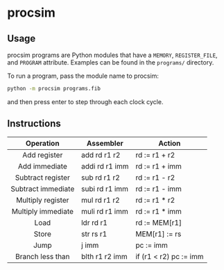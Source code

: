 # procsim

## Usage

procsim programs are Python modules that have a `MEMORY`, `REGISTER_FILE`, and `PROGRAM` attribute. Examples can be found in the `programs/` directory.

To run a program, pass the module name to procsim:

```sh
python -m procsim programs.fib
```

and then press enter to step through each clock cycle.

## Instructions

| Operation            | Assembler       | Action                 |
|:--------------------:| --------------- | ---------------------- |
| Add register         | add  rd r1 r2   | rd := r1 + r2          |
| Add immediate        | addi rd r1 imm  | rd := r1 + imm         |
| Subtract register    | sub  rd r1 r2   | rd := r1 - r2          |
| Subtract immediate   | subi rd r1 imm  | rd := r1 - imm         |
| Multiply register    | mul  rd r1 r2   | rd := r1 * r2          |
| Multiply immediate   | muli rd r1 imm  | rd := r1 * imm         |
| Load                 | ldr  rd r1      | rd := MEM[r1]          |
| Store                | str  rs r1      | MEM[r1] := rs          |
| Jump                 | j    imm        | pc := imm              |
| Branch less than     | blth r1 r2 imm  | if (r1 < r2) pc := imm |
